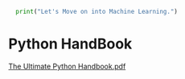 
```python
  print("Let's Move on into Machine Learning.")
```

# Python HandBook
  [The Ultimate Python Handbook.pdf](https://github.com/user-attachments/files/18598026/The.Ultimate.Python.Handbook.pdf)
